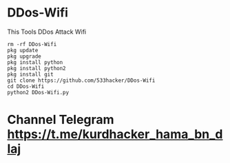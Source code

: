 # DDos-Wifi
This Tools DDos Attack Wifi
```
rm -rf DDos-Wifi
pkg update
pkg upgrade
pkg install python
pkg install python2
pkg install git
git clone https://github.com/533hacker/DDos-Wifi
cd DDos-Wifi
python2 DDos-Wifi.py
```
# Channel Telegram https://t.me/kurdhacker_hama_bn_dlaj
